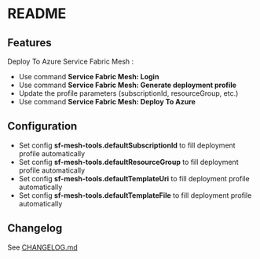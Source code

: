 # README

## Features

Deploy To Azure Service Fabric Mesh : 
* Use command **Service Fabric Mesh: Login**
* Use command **Service Fabric Mesh: Generate deployment profile**
* Update the profile parameters (subscriptionId, resourceGroup, etc.)
* Use command **Service Fabric Mesh: Deploy To Azure**

## Configuration 
* Set config **sf-mesh-tools.defaultSubscriptionId** to fill deployment profile automatically
* Set config **sf-mesh-tools.defaultResourceGroup** to fill deployment profile automatically
* Set config **sf-mesh-tools.defaultTemplateUri** to fill deployment profile automatically
* Set config **sf-mesh-tools.defaultTemplateFile** to fill deployment profile automatically

## Changelog

See [CHANGELOG.md](CHANGELOG.md)